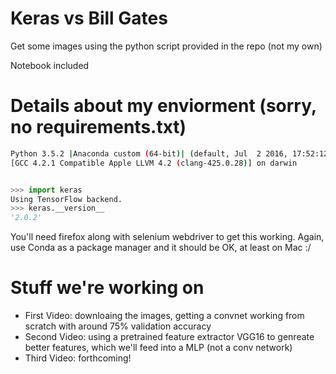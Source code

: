 # Keras vs Bill Gates

Get some images using the python script provided in the repo (not my own)

Notebook included

# Details about my enviorment (sorry, no requirements.txt)


```bash
Python 3.5.2 |Anaconda custom (64-bit)| (default, Jul  2 2016, 17:52:12) 
[GCC 4.2.1 Compatible Apple LLVM 4.2 (clang-425.0.28)] on darwin
```

```python

>>> import keras
Using TensorFlow backend.
>>> keras.__version__
'2.0.2'

```

You'll need firefox along with selenium webdriver to get this working. Again, use Conda as a package manager and it should be OK, at least on Mac :/

# Stuff we're working on

- First Video: downloaing the images, getting a convnet working from scratch with around 75% validation accuracy
- Second Video: using a pretrained feature extractor VGG16 to genreate better features, which we'll feed into a MLP (not a conv network)
- Third Video: forthcoming!




